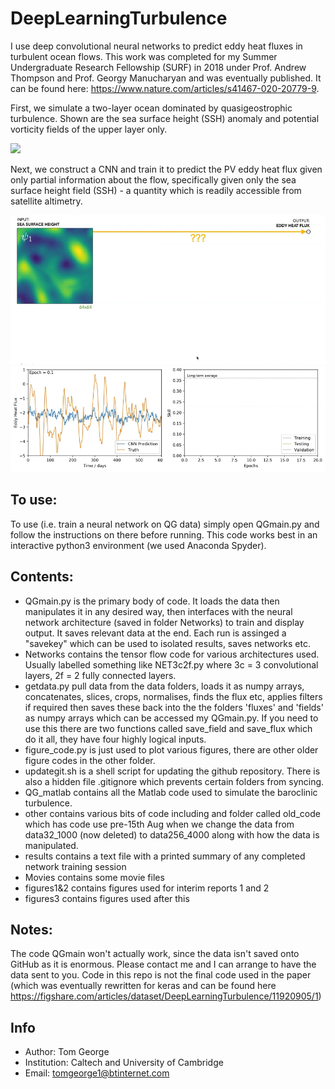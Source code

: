 # DeepLearningTurbulence

I use deep convolutional neural networks to predict eddy heat fluxes in turbulent ocean flows. This work was completed for my Summer Undergraduate Research Fellowship (SURF) in 2018 under Prof. Andrew Thompson and Prof. Georgy Manucharyan and was eventually published. It can be found here: https://www.nature.com/articles/s41467-020-20779-9. 

First, we simulate a two-layer ocean dominated by quasigeostrophic turbulence. Shown are the sea surface height (SSH) anomaly and potential vorticity fields of the upper layer only.  

![](./figs/sim.gif)

Next, we construct a CNN and train it to predict the PV eddy heat flux given only partial information about the flow, specifically given only the sea surface height field (SSH) - a quantity which is readily accessible from satellite altimetry. 

![](./figs/cnn.gif)
![](./figs/learning.gif)




## To use:
To use (i.e. train a neural network on QG data) simply open QGmain.py and follow the instructions on there before running. This code works best in an interactive python3 environment (we used Anaconda Spyder). 

## Contents:
* QGmain.py is the primary body of code. It loads the data then manipulates it in any desired way, then interfaces with the neural network architecture (saved in folder Networks) to train and display output. It  saves relevant data at the end. Each run is assinged a "savekey" which can be used to isolated results, saves networks etc.
* Networks contains the tensor flow code for various architectures used. Usually labelled something like NET3c2f.py where 3c = 3 convolutional layers, 2f = 2 fully connected layers. 
* getdata.py pull data from the data folders, loads it as numpy arrays, concatenates, slices, crops, normalises, finds the flux etc, applies filters if required then saves these back into the the folders 'fluxes' and 'fields' as numpy arrays which can be accessed my QGmain.py. If you need to use this there are two functions called save_field and save_flux which do it all, they have four highly logical inputs.
* figure_code.py is just used to plot various figures, there are other older figure codes in the other folder.
* updategit.sh is a shell script for updating the github repository. There is also a hidden file .gitignore which prevents certain folders from syncing.
* QG_matlab contains all the Matlab code used to simulate the baroclinic turbulence. 
* other contains various bits of code including and folder called old_code which has code use pre-15th Aug when we change the data from data32_1000 (now deleted) to data256_4000 along with how the data is manipulated.
* results contains a text file with a printed summary of any completed network training session
* Movies contains some movie files
* figures1&2 contains figures used for interim reports 1 and 2
* figures3 contains figures used after this

## Notes: 
The code QGmain won't actually work, since the data isn't saved onto GitHub as it is enormous. Please contact me and I can arrange to have the data sent to you. Code in this repo is not the final code used in the paper (which was eventually rewritten for keras and can be found here https://figshare.com/articles/dataset/DeepLearningTurbulence/11920905/1) 

## Info 
* Author: Tom George
* Institution: Caltech and University of Cambridge 
* Email: tomgeorge1@btinternet.com


